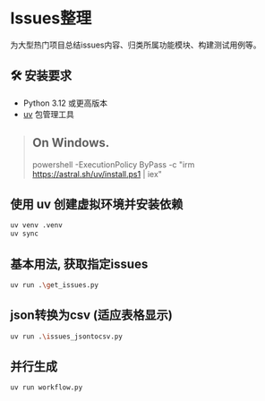 # Issues整理

为大型热门项目总结issues内容、归类所属功能模块、构建测试用例等。

## 🛠️ 安装要求

- Python 3.12 或更高版本
- [uv](https://github.com/astral-sh/uv) 包管理工具

> 
> ## On Windows.
> powershell -ExecutionPolicy ByPass -c "irm https://astral.sh/uv/install.ps1 | iex"
> 

## 使用 uv 创建虚拟环境并安装依赖
```bash
uv venv .venv
uv sync
```

## 基本用法, 获取指定issues
```bash
uv run .\get_issues.py
```

## json转换为csv (适应表格显示)
```bash
uv run .\issues_jsontocsv.py
```

## 并行生成
```bash
uv run workflow.py
```
